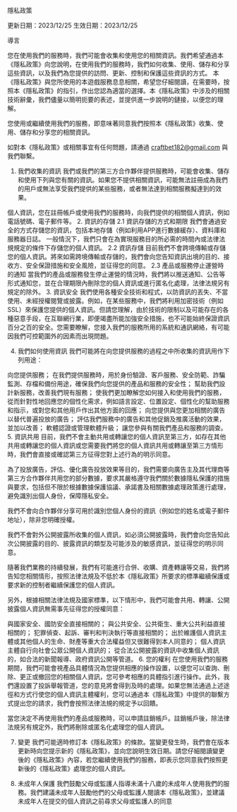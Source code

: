 隱私政策
 
更新日期：2023/12/25
生效日期：2023/12/25
 
導言
 
您在使用我們的服務時，我們可能會收集和使用您的相關資訊。我們希望通過本《隱私政策》向您說明，在使用我們的服務時，我們如何收集、使用、儲存和分享這些資訊，以及我們為您提供的訪問、更新、控制和保護這些資訊的方式。 本《隱私政策》與您所使用的本遊戲服務息息相關，希望您仔細閱讀，在需要時，按照本《隱私政策》的指引，作出您認為適當的選擇。本《隱私政策》中涉及的相關技術辭彙，我們儘量以簡明扼要的表述，並提供進一步說明的鏈接，以便您的理解。
 
您使用或繼續使用我們的服務，即意味著同意我們按照本《隱私政策》收集、使用、儲存和分享您的相關資訊。
 
如對本《隱私政策》或相關事宜有任何問題，請通過    craftbet182@gmail.com    與我們聯繫。
 
1. 我們收集的資訊
我們或我們的第三方合作夥伴提供服務時，可能會收集、儲存和使用下列與您有關的資訊。如果您不提供相關資訊，可能無法註冊成為我們的用戶或無法享受我們提供的某些服務，或者無法達到相關服務擬達到的效果。
 
個人資訊，您在註冊帳戶或使用我們的服務時，向我們提供的相關個人資訊，例如電話號碼、電子郵件等。
2. 資訊的存儲
2.1 資訊存儲的方式和期限
我們會通過安全的方式存儲您的資訊，包括本地存儲（例如利用APP進行數據緩存）、資料庫和服務器日誌。
一般情況下，我們只會在為實現服務目的所必需的時間內或法律法規規定的條件下存儲您的個人資訊。
2.2 資訊存儲
目前我們不會跨境傳輸或存儲您的個人資訊。將來如需跨境傳輸或存儲的，我們會向您告知資訊出境的目的、接收方、安全保證措施和安全風險，並征得您的同意。
2.3 產品或服務停止運營時的通知
當我們的產品或服務發生停止運營的情況時，我們將以推送通知、公告等形式通知您，並在合理期限內刪除您的個人資訊或進行匿名化處理，法律法規另有規定的除外。
3. 資訊安全
我們使用各種安全技術和程式，以防資訊的丟失、不當使用、未經授權閱覽或披露。例如，在某些服務中，我們將利用加密技術（例如SSL）來保護您提供的個人資訊。但請您理解，由於技術的限制以及可能存在的各種惡意手段，在互聯網行業，即便竭盡所能加強安全措施，也不可能始終保證資訊百分之百的安全。您需要瞭解，您接入我們的服務所用的系統和通訊網絡，有可能因我們可控範圍外的因素而出現問題。
 
4. 我們如何使用資訊
我們可能將在向您提供服務的過程之中所收集的資訊用作下列用途：
 
向您提供服務；
在我們提供服務時，用於身份驗證、客戶服務、安全防範、詐騙監測、存檔和備份用途，確保我們向您提供的產品和服務的安全性；
幫助我們設計新服務，改善我們現有服務；
使我們更加瞭解您如何接入和使用我們的服務，從而針對性地回應您的個性化需求，例如語言設定、位置設定、個性化的幫助服務和指示，或對您和其他用戶作出其他方面的回應；
向您提供與您更加相關的廣告以替代普遍投放的廣告；
評估我們服務中的廣告和其他促銷及推廣活動的效果，並加以改善；
軟體認證或管理軟體升級；
讓您參與有關我們產品和服務的調查。
5. 資訊共用
目前，我們不會主動共用或轉讓您的個人資訊至第三方，如存在其他共用或轉讓您的個人資訊或您需要我們將您的個人資訊共用或轉讓至第三方情形時，我們會直接或確認第三方征得您對上述行為的明示同意。
 
為了投放廣告，評估、優化廣告投放效果等目的，我們需要向廣告主及其代理商等第三方合作夥伴共用您的部分數據，要求其嚴格遵守我們關於數據隱私保護的措施與要求，包括但不限於根據數據保護協議、承諾書及相關數據處理政策進行處理，避免識別出個人身份，保障隱私安全。
 
我們不會向合作夥伴分享可用於識別您個人身份的資訊（例如您的姓名或電子郵件地址），除非您明確授權。
 
我們不會對外公開披露所收集的個人資訊，如必須公開披露時，我們會向您告知此次公開披露的目的、披露資訊的類型及可能涉及的敏感資訊，並征得您的明示同意。
 
隨著我們業務的持續發展，我們有可能進行合併、收購、資產轉讓等交易，我們將告知您相關情形，按照法律法規及不低於本《隱私政策》所要求的標準繼續保護或要求新的控制者繼續保護您的個人資訊。
 
另外，根據相關法律法規及國家標準，以下情形中，我們可能會共用、轉讓、公開披露個人資訊無需事先征得您的授權同意：
 
與國家安全、國防安全直接相關的；
與公共安全、公共衛生、重大公共利益直接相關的；
犯罪偵查、起訴、審判和判決執行等直接相關的；
出於維護個人資訊主體或其他個人的生命、財產等重大合法權益但又很難得到本人同意的；
個人資訊主體自行向社會公眾公開個人資訊的；
從合法公開披露的資訊中收集個人資訊的，如合法的新聞報導、政府資訊公開等管道。
6. 您的權利
在您使用我們的服務期間，我們可能會視產品具體情況為您提供相應的操作設置，以便您可以查詢、刪除、更正或撤回您的相關個人資訊，您可參考相應的具體指引進行操作。此外，我們還設置了投訴舉報管道，您的意見將會得到及時的處理。如果您無法通過上述途徑和方式行使您的個人資訊主體權利，您可以通過本《隱私政策》中提供的聯繫方式提出您的請求，我們會按照法律法規的規定予以回饋。
 
當您決定不再使用我們的產品或服務時，可以申請註銷帳戶。註銷帳戶後，除法律法規另有規定外，我們將刪除或匿名化處理您的個人資訊。
 
7. 變更
我們可能適時修訂本《隱私政策》的條款。當變更發生時，我們會在版本更新時向您提示新的《隱私政策》，並向您說明生效日期。請您仔細閱讀變更後的《隱私政策》內容，若您繼續使用我們的服務，即表示您同意我們按照更新後的《隱私政策》處理您的個人資訊。
 
8. 未成年人保護
我們鼓勵父母或監護人指導未滿十八歲的未成年人使用我們的服務。我們建議未成年人鼓勵他們的父母或監護人閱讀本《隱私政策》，並建議未成年人在提交的個人資訊之前尋求父母或監護人的同意
 

